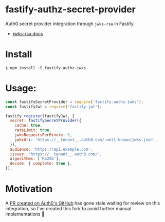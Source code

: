 # fastify-authz-secret-provider

Auth0 secret provider integration through `jwks-rsa` in Fastify.

- [jwks-rsa docs](https://github.com/auth0/node-jwks-rsa#usage)

# Install

```terminal
$ npm install -S fastify-authz-jwks
```

# Usage:

```js
const fastifySecretProvider = require('fastify-authz-jwks');
const fastifyJwt = require('fastify-jwt');

fastify.register(fastifyJwt, {
  secret: fastifySecretProvider({
    cache: true,
    rateLimit: true,
    jwksRequestsPerMinute: 5,
    jwksUri: 'https://__tenant__.auth0.com/.well-known/jwks.json',
  }),
  audience: 'https://api.example.com',
  issuer: 'https://__tenant__.auth0.com/',
  algorithms: ['RS256'],
  decode: { complete: true },
});
```

# Motivation

A [PR created on Auth0's GitHub](https://github.com/auth0/node-jwks-rsa/pull/31) has gone stale waiting for review on this integration, so I've created this fork to avoid further manual implementations 🚀
